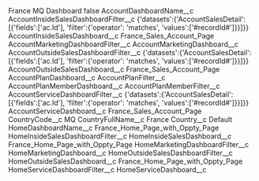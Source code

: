 <?xml version="1.0" encoding="UTF-8"?>
<CustomMetadata xmlns="http://soap.sforce.com/2006/04/metadata" xmlns:xsi="http://www.w3.org/2001/XMLSchema-instance" xmlns:xsd="http://www.w3.org/2001/XMLSchema">
    <label>France MQ Dashboard</label>
    <protected>false</protected>
    <values>
        <field>AccountDashboardName__c</field>
        <value xsi:nil="true"/>
    </values>
    <values>
        <field>AccountInsideSalesDashboardFilter__c</field>
        <value xsi:type="xsd:string">{&apos;datasets&apos;:{&apos;AccountSalesDetail&apos;:[{&apos;fields&apos;:[&apos;ac.Id&apos;], &apos;filter&apos;:{&apos;operator&apos;: &apos;matches&apos;, &apos;values&apos;:[&apos;#recordId#&apos;]}}]}}</value>
    </values>
    <values>
        <field>AccountInsideSalesDashboard__c</field>
        <value xsi:type="xsd:string">France_Sales_Account_Page</value>
    </values>
    <values>
        <field>AccountMarketingDashboardFilter__c</field>
        <value xsi:nil="true"/>
    </values>
    <values>
        <field>AccountMarketingDashboard__c</field>
        <value xsi:nil="true"/>
    </values>
    <values>
        <field>AccountOutsideSalesDashboardFilter__c</field>
        <value xsi:type="xsd:string">{&apos;datasets&apos;:{&apos;AccountSalesDetail&apos;:[{&apos;fields&apos;:[&apos;ac.Id&apos;], &apos;filter&apos;:{&apos;operator&apos;: &apos;matches&apos;, &apos;values&apos;:[&apos;#recordId#&apos;]}}]}}</value>
    </values>
    <values>
        <field>AccountOutsideSalesDashboard__c</field>
        <value xsi:type="xsd:string">France_Sales_Account_Page</value>
    </values>
    <values>
        <field>AccountPlanDashboard__c</field>
        <value xsi:nil="true"/>
    </values>
    <values>
        <field>AccountPlanFilter__c</field>
        <value xsi:nil="true"/>
    </values>
    <values>
        <field>AccountPlanMemberDashboard__c</field>
        <value xsi:nil="true"/>
    </values>
    <values>
        <field>AccountPlanMemberFilter__c</field>
        <value xsi:nil="true"/>
    </values>
    <values>
        <field>AccountServiceDashboardFilter__c</field>
        <value xsi:type="xsd:string">{&apos;datasets&apos;:{&apos;AccountSalesDetail&apos;:[{&apos;fields&apos;:[&apos;ac.Id&apos;], &apos;filter&apos;:{&apos;operator&apos;: &apos;matches&apos;, &apos;values&apos;:[&apos;#recordId#&apos;]}}]}}</value>
    </values>
    <values>
        <field>AccountServiceDashboard__c</field>
        <value xsi:type="xsd:string">France_Sales_Account_Page</value>
    </values>
    <values>
        <field>CountryCode__c</field>
        <value xsi:type="xsd:string">MQ</value>
    </values>
    <values>
        <field>CountryFullName__c</field>
        <value xsi:type="xsd:string">France</value>
    </values>
    <values>
        <field>Country__c</field>
        <value xsi:type="xsd:string">Default</value>
    </values>
    <values>
        <field>HomeDashboardName__c</field>
        <value xsi:type="xsd:string">France_Home_Page_with_Oppty_Page</value>
    </values>
    <values>
        <field>HomeInsideSalesDashboardFilter__c</field>
        <value xsi:nil="true"/>
    </values>
    <values>
        <field>HomeInsideSalesDashboard__c</field>
        <value xsi:type="xsd:string">France_Home_Page_with_Oppty_Page</value>
    </values>
    <values>
        <field>HomeMarketingDashboardFilter__c</field>
        <value xsi:nil="true"/>
    </values>
    <values>
        <field>HomeMarketingDashboard__c</field>
        <value xsi:nil="true"/>
    </values>
    <values>
        <field>HomeOutsideSalesDashboardFilter__c</field>
        <value xsi:nil="true"/>
    </values>
    <values>
        <field>HomeOutsideSalesDashboard__c</field>
        <value xsi:type="xsd:string">France_Home_Page_with_Oppty_Page</value>
    </values>
    <values>
        <field>HomeServiceDashboardFilter__c</field>
        <value xsi:nil="true"/>
    </values>
    <values>
        <field>HomeServiceDashboard__c</field>
        <value xsi:nil="true"/>
    </values>
</CustomMetadata>
